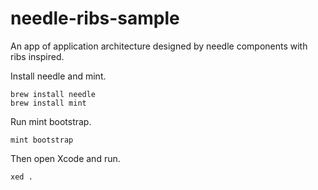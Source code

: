 # needle-ribs-sample

An app of application architecture designed by needle components with ribs inspired.

Install needle and mint.

```
brew install needle
brew install mint
```

Run mint bootstrap.

```
mint bootstrap
```

Then open Xcode and run.

```
xed .
```

